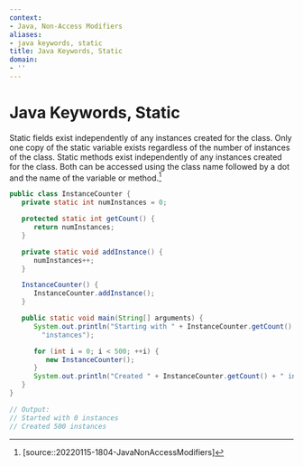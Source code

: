 ```yaml
---
context:
- Java, Non-Access Modifiers
aliases:
- java keywords, static
title: Java Keywords, Static
domain:
- ''
---
```


# Java Keywords, Static

Static fields exist independently of any instances created for the class. Only one copy of the static variable exists regardless of the number of instances of the class. Static methods exist independently of any instances created for the class. Both can be accessed using the class name followed by a dot and the name of the variable or method.[^1]

```java
public class InstanceCounter {
   private static int numInstances = 0;

   protected static int getCount() {
      return numInstances;
   }

   private static void addInstance() {
      numInstances++;
   }

   InstanceCounter() {
      InstanceCounter.addInstance();
   }

   public static void main(String[] arguments) {
      System.out.println("Starting with " + InstanceCounter.getCount() + 
        "instances");

      for (int i = 0; i < 500; ++i) {
         new InstanceCounter();
      }
      System.out.println("Created " + InstanceCounter.getCount() + " instances");
   }
}

// Output:
// Started with 0 instances
// Created 500 instances
```

[^1]: [source::20220115-1804-JavaNonAccessModifiers]
